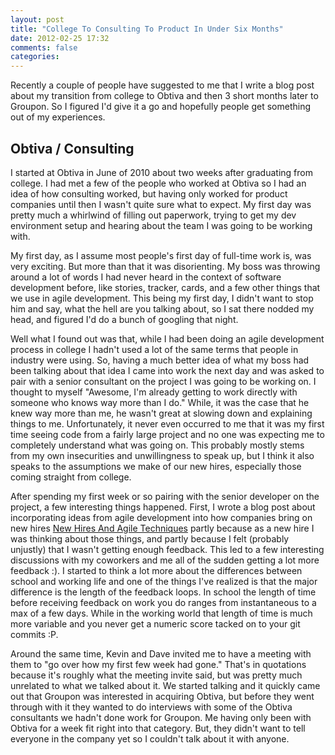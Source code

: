 ```yaml
---
layout: post
title: "College To Consulting To Product In Under Six Months"
date: 2012-02-25 17:32
comments: false
categories: 
---
```


Recently a couple of people have suggested to me that I write a blog post about my transition from
college to Obtiva and then 3 short months later to Groupon. So I figured I'd give it a go and
hopefully people get something out of my experiences.


## Obtiva / Consulting

I started at Obtiva in June of 2010 about two weeks after graduating from college. I had met a few
of the people who worked at Obtiva so I had an idea of how consulting worked, but having only worked
for product companies until then I wasn't quite sure what to expect. My first day was pretty much a
whirlwind of filling out paperwork, trying to get my dev environment setup and hearing about the
team I was going to be working with.

My first day, as I assume most people's first day of full-time work is, was very exciting. But more
than that it was disorienting. My boss was throwing around a lot of words I had never heard in the
context of software development before, like stories, tracker, cards, and a few other things that we use in
agile development. This being my first day, I didn't want to stop him and say, what the hell are you
talking about, so I sat there nodded my head, and figured I'd do a bunch of googling that night. 

Well what I found out was that, while I had been doing an agile development process in college I
hadn't used a lot of the same terms that people in industry were using. So, having a much better
idea of what my boss had been talking about that idea I came into work the next day and was asked to
pair with a senior consultant on the project I was going to be working on. I thought to myself
"Awesome, I'm already getting to work directly with someone who knows way more than I do." While, it
was the case that he knew way more than me, he wasn't great at slowing down and
explaining things to me. Unfortunately, it never even occurred to me that it was my first time seeing code 
from a fairly large project and no one was expecting me to completely understand what was going on. 
This probably mostly stems from my own insecurities and unwillingness to speak up, but I think it also
speaks to the assumptions we make of our new hires, especially those coming straight from college.

After spending my first week or so pairing with the senior developer on the project, a
few interesting things happened. First, I wrote a blog post about incorporating ideas from agile
development into how companies bring on new hires [New Hires And Agile
Techniques](http://dpick.github.com/blog/2011/07/07/new-hires-and-agile/) partly because as a new
hire I was thinking about those things, and partly because I felt (probably unjustly) that I wasn't
getting enough feedback. This led to a few interesting discussions with my coworkers and me all of
the sudden getting a lot more feedback :). I started to think a lot more about the differences
between school and working life and one of the things I've realized is that the major difference is
the length of the feedback loops. In school the length of time before receiving feedback on work you
do ranges from instantaneous to a max of a few days. While in the working world that length of time 
is much more variable and you never get a numeric score tacked on to your git commits :P.

Around the same time, Kevin and Dave invited me to have a meeting with them to "go over how my first
few week had gone." That's in quotations because it's roughly what the meeting invite said, but was
pretty much unrelated to what we talked about it. We started talking and it quickly came out that
Groupon was interested in acquiring Obtiva, but before they went through with it they wanted to do
interviews with some of the Obtiva consultants we hadn't done work for Groupon. Me having only been
with Obtiva for a week fit right into that category. But, they didn't want to tell everyone in the
company yet so I couldn't talk about it with anyone. 

